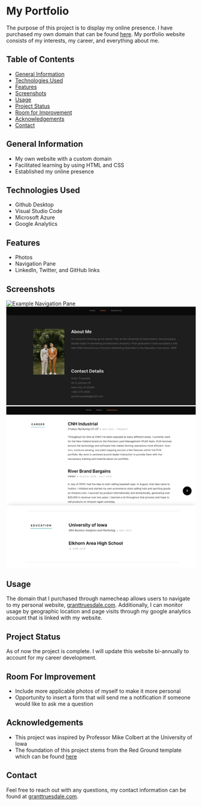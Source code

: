 # My Portfolio
The purpose of this project is to display my online presence. I have purchased my own domain that can be found [here](https://granttruesdale.com/). My portfolio website consists of my interests, my career, and everything about me. 

## Table of Contents
* [General Information](#general-information)
* [Technologies Used](#technologies-used)
* [Features](#features)
* [Screenshots](#screenshots)
* [Usage](#usage)
* [Project Status](#project-status)
* [Room for Improvement](#room-for-improvement)
* [Acknowledgements](#acknowledgements)
* [Contact](#contact)

## General Information
- My own website with a custom domain
- Facilitated learning by using HTML and CSS
- Established my online presence

## Technologies Used
 - Github Desktop
 - Visual Studio Code
 - Microsoft Azure
 - Google Analytics

## Features
 - Photos
 - Navigation Pane
 - LinkedIn, Twitter, and GitHub links

## Screenshots
![Example Navigation Pane](./images/screenshots/screenshot1.png)
![Example About](./images/screenshots/screenshot2.png)
![Example Experience](./images/screenshots/screenshot3.png)
![Example Education](./images/screenshots/screenshot4.png)

## Usage
The domain that I purchased through namecheap allows users to navigate to my personal website, [granttruesdale.com](https://granttruesdale.com/). Additionally, I can monitor usage by geographic location and page visits through my google analytics account that is linked with my website. 

## Project Status
As of now the project is complete. I will update this website bi-annually to account for my career development. 

## Room For Improvement
 - Include more applicable photos of myself to make it more personal
 - Opportunity to insert a form that will send me a notification if someone would like to ask me a question
 
## Acknowledgements
 - This project was inspired by Professor Mike Colbert at the University of Iowa
 - The foundation of this project stems from the Red Ground template which can be found [here](https://www.free-css.com/free-css-templates)
## Contact
Feel free to reach out with any questions, my contact information can be found at [granttruesdale.com](https://granttruesdale.com/). 
      
      
